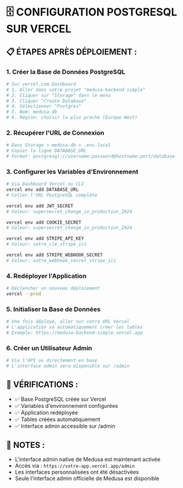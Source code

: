 # 🗄️ CONFIGURATION POSTGRESQL SUR VERCEL

## 📋 ÉTAPES APRÈS DÉPLOIEMENT :

### 1. **Créer la Base de Données PostgreSQL**
```bash
# Sur vercel.com Dashboard
# 1. Aller dans votre projet "medusa-backend-simple"
# 2. Cliquer sur "Storage" dans le menu
# 3. Cliquer "Create Database"
# 4. Sélectionner "Postgres"
# 5. Nom: medusa-db
# 6. Région: choisir la plus proche (Europe West)
```

### 2. **Récupérer l'URL de Connexion**
```bash
# Dans Storage > medusa-db > .env.local
# Copier la ligne DATABASE_URL
# Format: postgresql://username:password@hostname:port/database
```

### 3. **Configurer les Variables d'Environnement**
```bash
# Via Dashboard Vercel ou CLI
vercel env add DATABASE_URL
# Coller l'URL PostgreSQL complète

vercel env add JWT_SECRET
# Valeur: supersecret_change_in_production_2024

vercel env add COOKIE_SECRET
# Valeur: supersecret_change_in_production_2024

vercel env add STRIPE_API_KEY
# Valeur: votre_clé_stripe_ici

vercel env add STRIPE_WEBHOOK_SECRET
# Valeur: votre_webhook_secret_stripe_ici
```

### 4. **Redéployer l'Application**
```bash
# Déclencher un nouveau déploiement
vercel --prod
```

### 5. **Initialiser la Base de Données**
```bash
# Une fois déployé, aller sur votre URL Vercel
# L'application va automatiquement créer les tables
# Exemple: https://medusa-backend-simple.vercel.app
```

### 6. **Créer un Utilisateur Admin**
```bash
# Via l'API ou directement en base
# L'interface admin sera disponible sur /admin
```

## 🔧 VÉRIFICATIONS :

- ✅ Base PostgreSQL créée sur Vercel
- ✅ Variables d'environnement configurées
- ✅ Application redéployée
- ✅ Tables créées automatiquement
- ✅ Interface admin accessible sur /admin

## 📝 NOTES :

- L'interface admin native de Medusa est maintenant activée
- Accès via : `https://votre-app.vercel.app/admin`
- Les interfaces personnalisées ont été désactivées
- Seule l'interface admin officielle de Medusa est disponible
